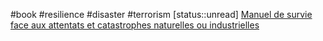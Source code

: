 #book #resilience #disaster #terrorism
[status::unread]
[Manuel de survie face aux attentats et catastrophes naturelles ou industrielles](https://www.amazon.fr/Manuel-attentats-catastrophes-naturelles-industrielles/dp/2226131612)